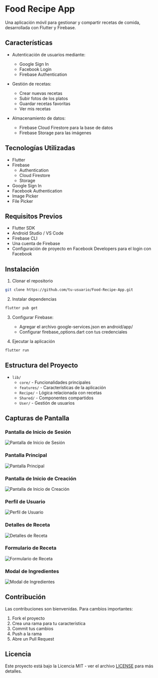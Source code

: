 # Food Recipe App

Una aplicación móvil para gestionar y compartir recetas de comida, desarrollada con Flutter y Firebase.

## Características

- Autenticación de usuarios mediante:
  - Google Sign In
  - Facebook Login
  - Firebase Authentication

- Gestión de recetas:
  - Crear nuevas recetas
  - Subir fotos de los platos
  - Guardar recetas favoritas
  - Ver mis recetas
  
- Almacenamiento de datos:
  - Firebase Cloud Firestore para la base de datos
  - Firebase Storage para las imágenes

## Tecnologías Utilizadas

- Flutter
- Firebase
  - Authentication
  - Cloud Firestore
  - Storage
- Google Sign In
- Facebook Authentication
- Image Picker
- File Picker

## Requisitos Previos

- Flutter SDK
- Android Studio / VS Code
- Firebase CLI
- Una cuenta de Firebase
- Configuración de proyecto en Facebook Developers para el login con Facebook

## Instalación

1. Clonar el repositorio
```bash
git clone https://github.com/tu-usuario/Food-Recipe-App.git
```

2. Instalar dependencias
```bash
flutter pub get
```

3. Configurar Firebase:
   - Agregar el archivo google-services.json en android/app/
   - Configurar firebase_options.dart con tus credenciales

4. Ejecutar la aplicación
```bash
flutter run
```

## Estructura del Proyecto

- `lib/`
  - `core/` - Funcionalidades principales
  - `features/` - Características de la aplicación
  - `Recipe/` - Lógica relacionada con recetas
  - `Shared/` - Componentes compartidos
  - `User/` - Gestión de usuarios

## Capturas de Pantalla

### Pantalla de Inicio de Sesión
![Pantalla de Inicio de Sesión](https://firebasestorage.googleapis.com/v0/b/recipez-d861e.appspot.com/o/screens%2Flogin-screen.jpeg?alt=media&token=331c5543-2826-49f3-9980-99379e88b1a1)

### Pantalla Principal
![Pantalla Principal](https://firebasestorage.googleapis.com/v0/b/recipez-d861e.appspot.com/o/screens%2Fmain-home-screen.jpeg?alt=media&token=a28768be-77ce-49d5-9115-3dc480940ad3)

### Pantalla de Inicio de Creación
![Pantalla de Inicio de Creación](https://firebasestorage.googleapis.com/v0/b/recipez-d861e.appspot.com/o/screens%2Finitialize-create-screen.jpeg?alt=media&token=0a23483f-aaf4-429a-92df-132ac840ac29)

### Perfil de Usuario
![Perfil de Usuario](https://firebasestorage.googleapis.com/v0/b/recipez-d861e.appspot.com/o/screens%2Fprofile-screen.jpeg?alt=media&token=ec7f6c2f-54a9-424d-affc-8e91197fb503)

### Detalles de Receta
![Detalles de Receta](https://firebasestorage.googleapis.com/v0/b/recipez-d861e.appspot.com/o/screens%2Frecipe-screen.jpeg?alt=media&token=acf33e85-facc-4bfa-a3fd-157537905629)

### Formulario de Receta
![Formulario de Receta](https://firebasestorage.googleapis.com/v0/b/recipez-d861e.appspot.com/o/screens%2Frecipe-form.jpeg?alt=media&token=1b42578e-8f0d-4169-b76d-cb6a702a1d66)

### Modal de Ingredientes
![Modal de Ingredientes](https://firebasestorage.googleapis.com/v0/b/recipez-d861e.appspot.com/o/screens%2Fmodal-ingredient-recipe.jpeg?alt=media&token=7a8148cd-f841-46d3-88a1-2ed2b78ffc55)

## Contribución

Las contribuciones son bienvenidas. Para cambios importantes:

1. Fork el proyecto
2. Crea una rama para tu característica
3. Commit tus cambios
4. Push a la rama
5. Abre un Pull Request

## Licencia

Este proyecto está bajo la Licencia MIT - ver el archivo [LICENSE](LICENSE) para más detalles.
